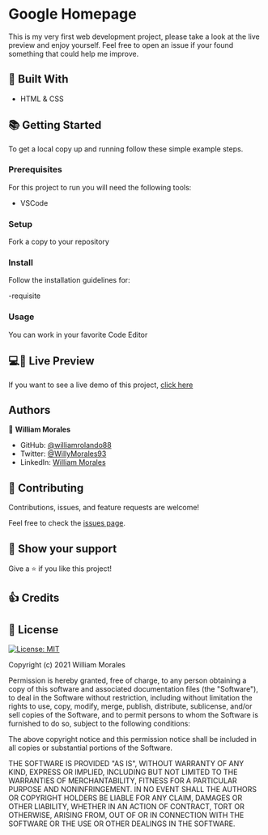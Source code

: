 # Google Homepage
This is my very first web development project, please take a look at the live preview and enjoy yourself.
Feel free to open an issue if your found something that could help me improve.


<!-- Include a paragraph of the app 

### 🖥️ Desktop version

<!-- Include some screenshots of desktop version 

### 📱 Mobile version

Include some screenshots of mobile version 

## ✅ Learning objectives

- objective 1
- objective 2
- objective 3
- -->

## 🧩 Built With

- HTML & CSS

## 📚 Getting Started

To get a local copy up and running follow these simple example steps.

### Prerequisites

For this project to run you will need the following tools:

- VSCode

### Setup

Fork a copy to your repository

### Install

Follow the installation guidelines for:

-requisite

### Usage

You can work in your favorite Code Editor

## 💻📱 Live Preview

<!-- There is no Live Demo available at the moment -->

If you want to see a live demo of this project, [click here](https://williamrolando88.github.io/google-homepage/)

## Authors

👤 **William Morales**

- GitHub: [@williamrolando88](https://github.com/williamrolando88)
- Twitter: [@WillyMorales93](https://twitter.com/WillyMorales93)
- LinkedIn: [William Morales](https://www.linkedin.com/in/william-rolando-morales/)

## 🤝 Contributing

Contributions, issues, and feature requests are welcome!

Feel free to check the [issues page](../../issues).

## 👏 Show your support

Give a ⭐️ if you like this project!

## 👍 Credits
<!--
GUI & Graphic Design: Cindy Shin

- Behance: [Cindy Shin](https://www.behance.net/adagio07)
-->
## 📝 License

[![License: MIT](https://img.shields.io/badge/License-MIT-yellow.svg)](https://opensource.org/licenses/MIT)

Copyright (c) 2021 William Morales

Permission is hereby granted, free of charge, to any person obtaining a copy of this software and associated documentation files (the "Software"), to deal in the Software without restriction, including without limitation the rights to use, copy, modify, merge, publish, distribute, sublicense, and/or sell copies of the Software, and to permit persons to whom the Software is furnished to do so, subject to the following conditions:

The above copyright notice and this permission notice shall be included in all copies or substantial portions of the Software.

THE SOFTWARE IS PROVIDED "AS IS", WITHOUT WARRANTY OF ANY KIND, EXPRESS OR IMPLIED, INCLUDING BUT NOT LIMITED TO THE WARRANTIES OF MERCHANTABILITY, FITNESS FOR A PARTICULAR PURPOSE AND NONINFRINGEMENT. IN NO EVENT SHALL THE AUTHORS OR COPYRIGHT HOLDERS BE LIABLE FOR ANY CLAIM, DAMAGES OR OTHER LIABILITY, WHETHER IN AN ACTION OF CONTRACT, TORT OR OTHERWISE, ARISING FROM, OUT OF OR IN CONNECTION WITH THE SOFTWARE OR THE USE OR OTHER DEALINGS IN THE SOFTWARE.
